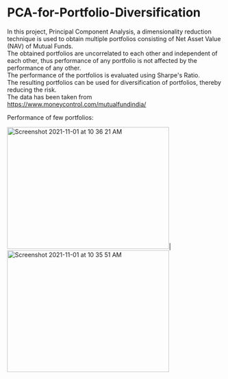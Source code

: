 # PCA-for-Portfolio-Diversification
In this project, Principal Component Analysis, a dimensionality reduction technique is used to obtain multiple portfolios consisting of Net Asset Value (NAV) of Mutual Funds.<br>
The obtained portfolios are uncorrelated to each other and independent of each other, thus performance of any portfolio is not affected by the performance of any other.<br>
The performance of the portfolios is evaluated using Sharpe's Ratio.<br>
The resulting portfolios can be used for diversification of portfolios, thereby reducing the risk.<br>
The data has been taken from https://www.moneycontrol.com/mutualfundindia/

Performance of few portfolios:<br>

 <img width="378" img height="285" alt="Screenshot 2021-11-01 at 10 36 21 AM" src="https://user-images.githubusercontent.com/63745797/139624363-df1e1e11-55ba-42f5-9d92-066db5383384.png">|  <img width="378" img height="285" alt="Screenshot 2021-11-01 at 10 35 51 AM" src="https://user-images.githubusercontent.com/63745797/139624373-db144b69-5c8c-4a0a-966f-03940bcaf819.png">
